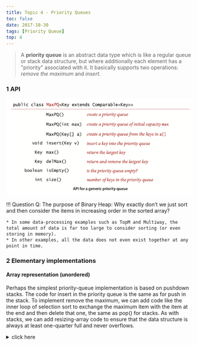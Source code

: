```yaml
---
title: Topic 4 - Priority Queues
toc: false
date: 2017-10-30
tags: [Priority Queue]
top: 4
---
```


> A **priority queue** is an abstract data type which is like a regular queue or stack data structure, but where additionally each element has a "priority" associated with it.  It basically supports two operations: *remove the maximum* and *insert*.

### 1 API

![PriorityQueueAPI](figures/PriorityQueueAPI.png)


!!! Question
    Q: The purpose of Binary Heap: Why exactly don’t we just sort and then consider the items in increasing order in the sorted array?
    
    * In some data-processing examples such as TopM and Multiway, the total amount of data is far too large to consider sorting (or even storing in memory).
    * In other examples, all the data does not even exist together at any point in time.
    
    
### 2 Elementary implementations

#### Array representation (unordered)

Perhaps the simplest priority-queue implementation is based on pushdown stacks. The code for <C>insert</C> in the priority queue is the same as for <C>push</C> in the stack. To implement <C>remove the maximum</C>, we can add code like the inner loop of selection sort to exchange the maximum item with the item at the end and then delete that one, the same as <C>pop()</C> for stacks. As with stacks, we can add resizing-array code to ensure that the data structure is always at least one-quarter full and never overflows.

<details><summary>click here</summary>
```Java
public class UnorderedMaxPQ<Key extends Comparable<Key>> {

    private Key[] pq; // pq[i] = ith element on pq
    private int N; // number of elements on pq

    @SuppressWarnings("unchecked")
    public UnorderedMaxPQ(int capacity) {
        pq = (Key[]) new Comparable[capacity];
    }

    public boolean isEmpty() {
        return N == 0;
    }

    public void insert(Key x) {
        pq[N++] = x;
    }

    public Key delMax() {
        int max = 0;
        for (int i = 1; i < N; i++)
            if (less(max, i))
                max = i;
        exch(max, N - 1);
        Key max_element = pq[--N];
        pq[N] = null; //null out entry, to prevent loitering
        return max_element;
    }

    private void exch(int i, int j) {
        Key swap = pq[i];
        pq[i] = pq[j];
        pq[j] = swap;
    }

    private boolean less(int i, int j) {
        return pq[i].compareTo(pq[j]) < 0;
    }
}
```
</details>


#### Array representation (ordered)

Another approach for <C>insert</C>  is to move larger entries one position to the right, thus keeping the keys in the array in order (as in insertion sort). Thus, the largest element is always at the end, and the code for remove the maximum in the priority queue is the same as for <C>pop</C> in the stack.


#### Linked-list representations
#### Analysis

Order of growth of worst-case running time for priority-queue implementations：

![Order of growth of worst-case running time for priority-queue implementations](figures/priorityQueueComplexity.png)


### 3 Heap definitions

> A binary tree is <font color='red'>heap-ordered</font> if the key in each node is larger than or equal to the keys in that node’s two children (if any).

The largest key in a heap-ordered binary tree is found at the root.

> A <font color='red'>binary heap</font> is a collection of keys arranged in a {==complete==} heap-ordered binary tree, represented in level order in an array (not using the first entry).


![HeapRepresentations](figures/HeapRepresentations.png)


* In a heap, the parent of the node in position $k$ is in position ⎣$k/2$⎦ and, conversely, the two children of the node in position $k$ are in positions $2k$ and $2k + 1$.
* we can travel up and down by doing simple arithmetic on array indices: to move up the tree from $a[k]$ we set $k$ to $k/2$; to move down the tree we set k to $2k$ or $2k+1$.
* The height of a complete binary tree of size $N$ is ⎣ $\lg N$ ⎦ .

!!! Question  
    Q. Why not use $a[0]$ in the heap representation?
    
    A. Doing so simplifies the arithmetic a bit.
    

### 4 Algorithms On Heaps
#### Promotion in a heap

Scenario: Child's key becomes larger key than its parent's key.

![PromotionInAHeap](figures/PromotionInAHeap.png)


To eliminate the violation:

* Exchange key in child with key in parent. 
* Repeat until heap order restored.


```Java
private void swim(int k) {
    while (k > 1 && less(k / 2, k)) {
        exch(k / 2, k);
        k = k / 2;
    }
}
```

#### Insertion in a heap

* Insert: Add node at end, then swim it up. 
* Cost: At most $1 + \lg N$ compares.


![InsertInAHeap](figures/InsertInAHeap.png)


```Java
public void insert(Key v) {
    pq[++N] = v;
    swim(N);
}
```

#### Demotion in a heap

Scenario: Parent's key becomes smaller than one (or both) of its children's.

To eliminate the violation:

* Exchange key in parent with key in **larger** child. 
* Repeat until heap order restored.


![DemotionInAHeap](figures/DemotionInAHeap.png)

```Java
private void sink(int k) {
    while (2*k <= N) {
        int j = 2*k;
        if (j < N && less(j, j+1)) j++;
        if (!less(k, j)) break;
        exch(k, j);
        k = j;
    }
}
```

#### Delete the maximum in a heap

* Delete max. Exchange root with node at end, then sink it down. 
* Cost. At most $2 \lg N$ compares.


```Java
public Key delMax() {
    Key max = pq[1];
    exch(1, N--);
    sink(1);
    pq[N + 1] = null;
    return max;
}
```

![RemoveTheMaximum](figures/RemoveTheMaximum.png)


<hh>Complete Java Code</hh>


<details><summary>Click Here</summary>
```Java
public class MaxPQ<Key extends Comparable<Key>> {

    private Key[] pq; // pq[i] = ith element on pq
    private int N; // number of elements on pq

    @SuppressWarnings("unchecked")
    public MaxPQ(int capacity) {
        pq = (Key[]) new Comparable[capacity + 1];
    }


    public void insert(Key v) {
        pq[++N] = v;
        swim(N);
    }

    public Key delMax() {
        Key max = pq[1];
        exch(1, N--);
        sink(1);
        pq[N + 1] = null;
        return max;
    }

    public boolean isEmpty() {
        return N == 0;
    }

    private void swim(int k) {
        while (k > 1 && less(k / 2, k)) {
            exch(k / 2, k);
            k = k / 2;
        }
    }


    private void sink(int k) {
        while (2 * k <= N) {
            int j = 2 * k;
            if (j < N && less(j, j + 1)) j++;
            if (!less(k, j)) break;
            exch(k, j);
            k = j;
        }
    }


    private void exch(int i, int j) {
        Key swap = pq[i];
        pq[i] = pq[j];
        pq[j] = swap;
    }

    private boolean less(int i, int j) {
        return pq[i].compareTo(pq[j]) < 0;
    }

}
```

</details>



### 6 Heap Sort

Heapsort use any heap-based priority queue as the basis for a sorting algorithm by inserting a sequence of items, then successively removing the smallest to get them out.

Heapsort breaks into two phases: 

* <C>heap construction</C>: reorganize the original array into a heap.
* <C>sortdown</C>: pull the items out of the heap in decreasing order to build the sorted result.

![HeapSortDemo](figures/HeapSortDemo.png)


#### Heap construction

Build heap using bottom-up method:

* proceed from bottom to top, using <C>sink()</C> to make subheaps.
* The scan starts halfway, and ends at position 1.


```Java
public void heapify(
    int N = a.length;
    for (int k = N/2; k >= 1; k--)
        sink(a, k, N);
}
```


#### Sortdown

Sortdown: repeatedly delete the largest remaining item.

* Remove the maximum, one at a time.
* Leave in array, instead of nulling out.


```Java
while (N > 1) {
    exch(a, 1, N--);
    sink(a, 1, N); 
```

Complete Code for Heap Sort:

```Java
public static void sort(Comparable[] a) {
    int N = a.length;
    for (int k = N/2; k >= 1; k--)
        sink(a, k, N);
    while (N > 1) {
        exch(a,1, N--);
        sink(a, 1, N);
    }
}
```

#### Analysis

* Heap construction uses $\le 2 N$ compares and exchanges. 
* Heapsort uses  $\le 2 N \lg N$ compares and exchanges.

Heapsort is optimal for both time and space, but:

* Inner loop longer than quicksort’s.
* Makes poor use of cache memory.
* Not stable.